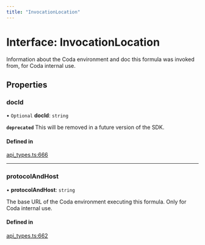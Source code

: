 ```yaml
---
title: "InvocationLocation"
---
```

# Interface: InvocationLocation

Information about the Coda environment and doc this formula was invoked from, for Coda internal use.

## Properties

### docId

• `Optional` **docId**: `string`

**`deprecated`** This will be removed in a future version of the SDK.

#### Defined in

[api_types.ts:666](https://github.com/coda/packs-sdk/blob/main/api_types.ts#L666)

___

### protocolAndHost

• **protocolAndHost**: `string`

The base URL of the Coda environment executing this formula. Only for Coda internal use.

#### Defined in

[api_types.ts:662](https://github.com/coda/packs-sdk/blob/main/api_types.ts#L662)

